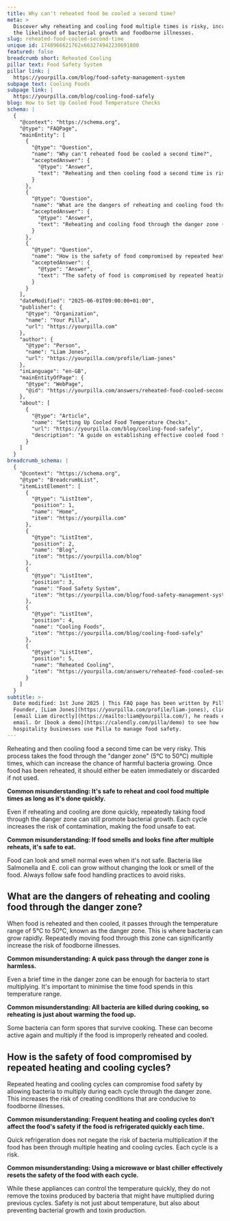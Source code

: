 ```yaml
---
title: Why can't reheated food be cooled a second time?
meta: >
  Discover why reheating and cooling food multiple times is risky, increasing
  the likelihood of bacterial growth and foodborne illnesses.
slug: reheated-food-cooled-second-time
unique id: 1748966621762x663274942230691800
featured: false
breadcrumb short: Reheated Cooling
pillar text: Food Safety System
pillar link: |
  https://yourpilla.com/blog/food-safety-management-system
subpage text: Cooling Foods
subpage link: |
  https://yourpilla.com/blog/cooling-food-safely
blog: How to Set Up Cooled Food Temperature Checks
schema: |
  {
    "@context": "https://schema.org",
    "@type": "FAQPage",
    "mainEntity": [
      {
        "@type": "Question",
        "name": "Why can't reheated food be cooled a second time?",
        "acceptedAnswer": {
          "@type": "Answer",
          "text": "Reheating and then cooling food a second time is risky because it exposes the food to the danger zone between 5°C and 50°C multiple times, significantly increasing the likelihood of harmful bacterial growth. Once food is reheated, it should be consumed immediately or disposed of if not used."
        }
      },
      {
        "@type": "Question",
        "name": "What are the dangers of reheating and cooling food through the danger zone?",
        "acceptedAnswer": {
          "@type": "Answer",
          "text": "Reheating and cooling food through the danger zone (5°C to 50°C) poses significant risks. Each passage through this temperature range allows bacteria to multiply rapidly, greatly enhancing the risk of foodborne illnesses."
        }
      },
      {
        "@type": "Question",
        "name": "How is the safety of food compromised by repeated heating and cooling cycles?",
        "acceptedAnswer": {
          "@type": "Answer",
          "text": "The safety of food is compromised by repeated heating and cooling cycles as each cycle increases the potential for bacterial growth and toxin production. Even quick refrigeration after each cycle cannot mitigate the risks associated with multiple cycles through the danger zone."
        }
      }
    ],
    "dateModified": "2025-06-01T09:00:00+01:00",
    "publisher": {
      "@type": "Organization",
      "name": "Your Pilla",
      "url": "https://yourpilla.com"
    },
    "author": {
      "@type": "Person",
      "name": "Liam Jones",
      "url": "https://yourpilla.com/profile/liam-jones"
    },
    "inLanguage": "en-GB",
    "mainEntityOfPage": {
      "@type": "WebPage",
      "@id": "https://yourpilla.com/answers/reheated-food-cooled-second-time"
    },
    "about": [
      {
        "@type": "Article",
        "name": "Setting Up Cooled Food Temperature Checks",
        "url": "https://yourpilla.com/blog/cooling-food-safely",
        "description": "A guide on establishing effective cooled food temperature checks to ensure food safety throughout the cooling process."
      }
    ]
  }
breadcrumb_schema: |
  {
    "@context": "https://schema.org",
    "@type": "BreadcrumbList",
    "itemListElement": [
      {
        "@type": "ListItem",
        "position": 1,
        "name": "Home",
        "item": "https://yourpilla.com"
      },
      {
        "@type": "ListItem",
        "position": 2,
        "name": "Blog",
        "item": "https://yourpilla.com/blog"
      },
      {
        "@type": "ListItem",
        "position": 3,
        "name": "Food Safety System",
        "item": "https://yourpilla.com/blog/food-safety-management-system"
      },
      {
        "@type": "ListItem",
        "position": 4,
        "name": "Cooling Foods",
        "item": "https://yourpilla.com/blog/cooling-food-safely"
      },
      {
        "@type": "ListItem",
        "position": 5,
        "name": "Reheated Cooling",
        "item": "https://yourpilla.com/answers/reheated-food-cooled-second-time"
      }
    ]
  }
subtitle: >-
  Date modified: 1st June 2025 | This FAQ page has been written by Pilla
  Founder, [Liam Jones](https://yourpilla.com/profile/liam-jones), click to
  [email Liam directly](https://mailto:liam@yourpilla.com/), he reads every
  email. Or [book a demo](https://calendly.com/pilla/demo) to see how
  hospitality businesses use Pilla to manage food safety.
---
```

Reheating and then cooling food a second time can be very risky. This process takes the food through the "danger zone" (5°C to 50°C) multiple times, which can increase the chance of harmful bacteria growing. Once food has been reheated, it should either be eaten immediately or discarded if not used.

**Common misunderstanding: It's safe to reheat and cool food multiple times as long as it's done quickly.**

Even if reheating and cooling are done quickly, repeatedly taking food through the danger zone can still promote bacterial growth. Each cycle increases the risk of contamination, making the food unsafe to eat.

**Common misunderstanding: If food smells and looks fine after multiple reheats, it's safe to eat.**

Food can look and smell normal even when it's not safe. Bacteria like Salmonella and E. coli can grow without changing the look or smell of the food. Always follow safe food handling practices to avoid risks.

## What are the dangers of reheating and cooling food through the danger zone?

When food is reheated and then cooled, it passes through the temperature range of 5°C to 50°C, known as the danger zone. This is where bacteria can grow rapidly. Repeatedly moving food through this zone can significantly increase the risk of foodborne illnesses.

**Common misunderstanding: A quick pass through the danger zone is harmless.**

Even a brief time in the danger zone can be enough for bacteria to start multiplying. It's important to minimise the time food spends in this temperature range.

**Common misunderstanding: All bacteria are killed during cooking, so reheating is just about warming the food up.**

Some bacteria can form spores that survive cooking. These can become active again and multiply if the food is improperly reheated and cooled.

## How is the safety of food compromised by repeated heating and cooling cycles?

Repeated heating and cooling cycles can compromise food safety by allowing bacteria to multiply during each cycle through the danger zone. This increases the risk of creating conditions that are conducive to foodborne illnesses.

**Common misunderstanding: Frequent heating and cooling cycles don't affect the food's safety if the food is refrigerated quickly each time.**

Quick refrigeration does not negate the risk of bacteria multiplication if the food has been through multiple heating and cooling cycles. Each cycle is a risk.

**Common misunderstanding: Using a microwave or blast chiller effectively resets the safety of the food with each cycle.**

While these appliances can control the temperature quickly, they do not remove the toxins produced by bacteria that might have multiplied during previous cycles. Safety is not just about temperature, but also about preventing bacterial growth and toxin production.
